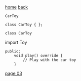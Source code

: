[home](./page01.md)
[back](./page01.md)

```
CarToy
```

```
class CarToy { };
```

```
class CarToy
```

import Toy

```
public:
    void play() override {
        // Play with the car toy
    }
```

[page 03](./page03.md)
